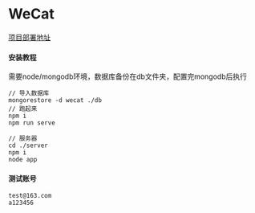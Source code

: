 # WeCat

[项目部署地址](https://zusheng.club/chatV2)

[comment]: <> (#### 介绍)

[comment]: <> (#### 软件架构)


#### 安装教程
需要node/mongodb环境，数据库备份在db文件夹，配置完mongodb后执行

```
// 导入数据库
mongorestore -d wecat ./db
// 跑起来
npm i
npm run serve

// 服务器
cd ./server
npm i
node app
```

#### 测试账号
```
test@163.com
a123456
```
[comment]: <> (#### 使用说明)

[comment]: <> (1.  )

[comment]: <> (2.  )

[comment]: <> (3.)

[comment]: <> (#### 特技)

[comment]: <> (1.  使用 Readme\_XXX.md 来支持不同的语言，例如 Readme\_en.md, Readme\_zh.md)

[comment]: <> (2.  Gitee 官方博客 [blog.gitee.com]&#40;https://blog.gitee.com&#41;)

[comment]: <> (3.  你可以 [https://gitee.com/explore]&#40;https://gitee.com/explore&#41; 这个地址来了解 Gitee 上的优秀开源项目)

[comment]: <> (4.  [GVP]&#40;https://gitee.com/gvp&#41; 全称是 Gitee 最有价值开源项目，是综合评定出的优秀开源项目)

[comment]: <> (5.  Gitee 官方提供的使用手册 [https://gitee.com/help]&#40;https://gitee.com/help&#41;)

[comment]: <> (6.  Gitee 封面人物是一档用来展示 Gitee 会员风采的栏目 [https://gitee.com/gitee-stars/]&#40;https://gitee.com/gitee-stars/&#41;)

[comment]: <> (feat: 添加新特性)

[comment]: <> (fix: 修复bug)

[comment]: <> (docs: 仅仅修改了文档)

[comment]: <> (style: 仅仅修改了空格、格式缩进、都好等等，不改变代码逻辑)

[comment]: <> (refactor: 代码重构，没有加新功能或者修复bug)

[comment]: <> (perf: 增加代码进行性能测试)

[comment]: <> (test: 增加测试用例)

[comment]: <> (chore: 改变构建流程、或者增加依赖库、工具等)

